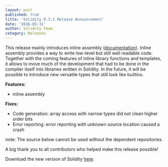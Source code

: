 ```yaml
---
layout: post
published: true
title: 'Solidity 0.3.1 Release Announcement'
date: '2016-03-31'
author: Solidity Team
category: Releases
---
```


This release mainly introduces inline assembly ([documentation](https://solidity.readthedocs.org/en/latest/control-structures.html#inline-assembly)). Inline assembly provides a way to write low-level but still well readable code. Together with the coming features of inline library functions and templates, it allows to move much of the development that had to be done in the compiler itself into libraries written in Solidity. In the future, it will be possible to introduce new versatile types that still look like builtins.

**Features:**
- inline assembly

**Fixes:**
- Code generation: array access with narrow types did not clean higher order bits
- Error reporting: error reporting with unknown source location caused a crash

note: The source below cannot be used without the dependent repositories.


A big thank you to all contributors who helped make this release possible!

Download the new version of Solidity [here](https://github.com/ethereum/solidity/releases/tag/v0.3.1).
  